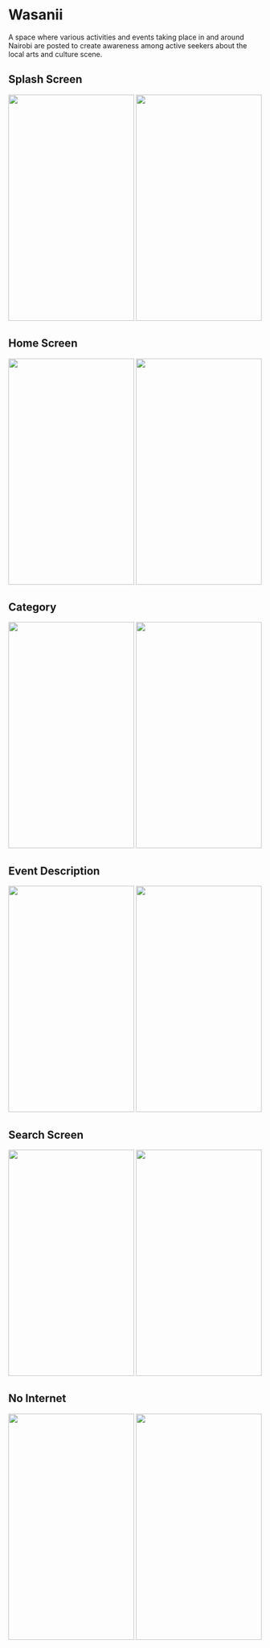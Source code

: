 # Wasanii
 
A space where various activities and events taking place in and around Nairobi are posted to create awareness among active seekers about the local arts and culture scene.

## Splash Screen
<p float="left">
 <img src ="https://user-images.githubusercontent.com/33428918/167681555-b3d7e474-5d05-4924-8d58-31fd50da83a1.PNG" width="250" height="450" />
 <img src ="https://user-images.githubusercontent.com/33428918/167681563-d306a624-45ad-4abb-93fc-15cfe6ebc1e8.PNG" width="250" height="450" />
 </p>
 
 ## Home Screen
 <p float="left">
 <img src ="https://user-images.githubusercontent.com/33428918/167680182-ee1de80f-548e-4ea9-9556-bb09151411f0.PNG" width="250" height="450" />
 <img src ="https://user-images.githubusercontent.com/33428918/167680219-dceb4fd8-7d69-41fc-be11-5d73a825b594.PNG" width="250" height="450" />
 </p>
 
   ## Category
  <p float="left">
 <img src ="https://user-images.githubusercontent.com/33428918/167680746-c5f824cc-4d5a-4afa-bb03-ed8c216dda59.PNG" width="250" height="450" />
 <img src ="https://user-images.githubusercontent.com/33428918/167683389-31a73c86-ce7c-429c-bf7a-54e4fbf3deb6.PNG" width="250" height="450" />
 </p>
 
 ## Event Description
  <p float="left">
 <img src ="https://user-images.githubusercontent.com/33428918/167680394-b9ded8b3-30b4-4821-af5d-58339847a021.PNG" width="250" height="450" />
 <img src ="https://user-images.githubusercontent.com/33428918/167680585-de9f0945-707e-462f-8a6b-19f423b8decd.PNG" width="250" height="450" />
 </p>
 
 ## Search Screen
  <p float="left">
 <img src ="https://user-images.githubusercontent.com/33428918/167680661-ce5d1f58-1222-4cf5-a0e8-14fca5b6befe.PNG" width="250" height="450" />
 <img src ="https://user-images.githubusercontent.com/33428918/167680676-f916134a-f157-4a48-ad80-1d3d9e824b00.PNG" width="250" height="450" />
 </p>
 
 ## No Internet
  <p float="left">
 <img src ="https://user-images.githubusercontent.com/33428918/167680970-3a1ff05e-09ae-42e7-a00c-4cbbcda44176.PNG" width="250" height="450" />
 <img src ="https://user-images.githubusercontent.com/33428918/167680989-07aa4c44-a1ba-4968-957b-f451dbd07847.PNG" width="250" height="450" />
 </p>
 
